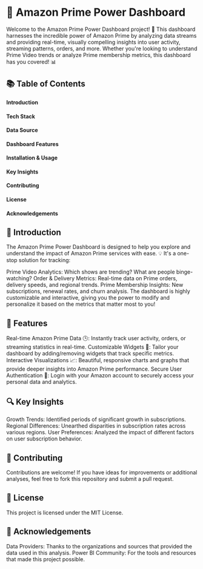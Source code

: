 # 🚀 Amazon Prime Power Dashboard
Welcome to the Amazon Prime Power Dashboard project! 🎉 This dashboard harnesses the incredible power of Amazon Prime by analyzing data streams and providing real-time, visually compelling insights into user activity, streaming patterns, orders, and more. Whether you're looking to understand Prime Video trends or analyze Prime membership metrics, this dashboard has you covered! 📊

## 📚 Table of Contents
#### Introduction
#### Tech Stack
#### Data Source
#### Dashboard Features
#### Installation & Usage
#### Key Insights
#### Contributing
#### License
#### Acknowledgements


## 📝 Introduction
The Amazon Prime Power Dashboard is designed to help you explore and understand the impact of Amazon Prime services with ease. 💡 It's a one-stop solution for tracking:

Prime Video Analytics: Which shows are trending? What are people binge-watching?
Order & Delivery Metrics: Real-time data on Prime orders, delivery speeds, and regional trends.
Prime Membership Insights: New subscriptions, renewal rates, and churn analysis.
The dashboard is highly customizable and interactive, giving you the power to modify and personalize it based on the metrics that matter most to you!

## 🌟 Features
Real-time Amazon Prime Data 🕒: Instantly track user activity, orders, or streaming statistics in real-time.
Customizable Widgets 🧩: Tailor your dashboard by adding/removing widgets that track specific metrics.
Interactive Visualizations 📈: Beautiful, responsive charts and graphs that provide deeper insights into Amazon Prime performance.
Secure User Authentication 🔐: Login with your Amazon account to securely access your personal data and analytics.


## 🔍 Key Insights
Growth Trends: Identified periods of significant growth in subscriptions.
Regional Differences: Unearthed disparities in subscription rates across various regions.
User Preferences: Analyzed the impact of different factors on user subscription behavior.


## 🤝 Contributing
Contributions are welcome! If you have ideas for improvements or additional analyses, feel free to fork this repository and submit a pull request.


## 📄 License
This project is licensed under the MIT License. 


## 🙏 Acknowledgements
Data Providers: Thanks to the organizations and sources that provided the data used in this analysis.
Power BI Community: For the tools and resources that made this project possible.


